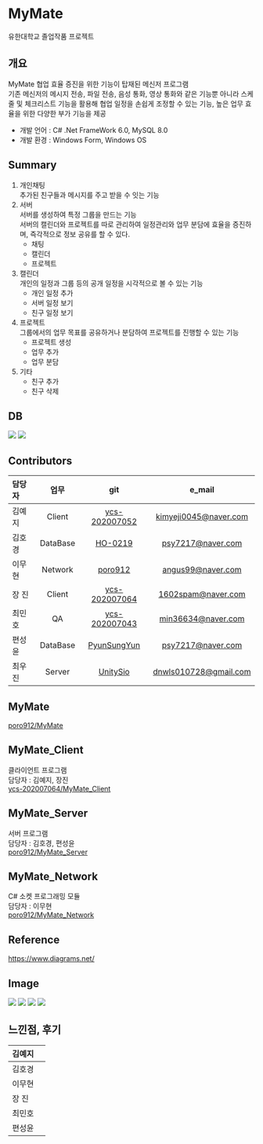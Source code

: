 # MyMate
유한대학교 졸업작품 프로젝트

## 개요
MyMate 협업 효율 증진을 위한 기능이 탑재된 메신저 프로그램</br>
기존 메신저의 메시지 전송, 파일 전송, 음성 통화, 영상 통화와 같은 기능뿐 아니라 스케줄 및 체크리스트 기능을 활용해 협업 일정을 손쉽게 조정할 수 있는 기능, 높은 업무 효율을 위한 다양한 부가 기능을 제공

* 개발 언어 : C# .Net FrameWork 6.0, MySQL 8.0
* 개발 환경 : Windows Form, Windows OS

## Summary
1. 개인채팅</br>
    추가된 친구들과 메시지를 주고 받을 수 잇는 기능
2. 서버</br>
    서버를 생성하여 특정 그룹을 만드는 기능</br>
    서버의 캘린더와 프로젝트를 따로 관리하여 일정관리와 업무 분담에 효율을 증진하며, 즉각적으로 정보 공유를 할 수 있다.
    * 채팅
    * 캘린더
    * 프로젝트
3. 캘린더</br>
    개인의 일정과 그룹 등의 공개 일정을 시각적으로 볼 수 있는 기능
    * 개인 일정 추가
    * 서버 일정 보기
    * 친구 일정 보기
4. 프로젝트</br>
    그룹에서의 업무 목표를 공유하거나 분담하여 프로젝트를 진행할 수 있는 기능
    * 프로젝트 생성
    * 업무 추가
    * 업무 분담
5. 기타</br>
    * 친구 추가
    * 친구 삭제

## DB
<image src="./image/DB_1.png"></impage>
<image src="./image/DB_2.png"></impage>

## Contributors
| 담당자 | 업무 | git| e_mail |
| :--- | :---: | :---: | :---: |
| 김예지 | Client | [ycs-202007052](https://github.com/ycs-202007052) | kimyeji0045@naver.com |
| 김호경 | DataBase | [HO-0219](https://github.com/HO-0219) | psy7217@naver.com |
| 이무현 | Network | [poro912](https://github.com/poro912) | angus99@naver.com |
| 장 진  | Client | [ycs-202007064](https://github.com/ycs-202007064) | 1602spam@naver.com |
| 최민호 | QA | [ycs-202007043](https://github.com/ycs-202007043) | min36634@naver.com |
| 편성윤 | DataBase | [PyunSungYun](https://github.com/PyunSungYun) | psy7217@naver.com |
| 최우진 | Server | [UnitySio](https://github.com/UnitySio) | dnwls010728@gmail.com |

## MyMate
[poro912/MyMate](https://github.com/poro912/MyMate)

## MyMate_Client
클라이언트 프로그램</br>
담당자 : 김예지, 장진</br>
[ycs-202007064/MyMate_Client](https://github.com/ycs-202007064/MyMate_Client)  </br>

## MyMate_Server
서버 프로그램</br>
담당자 : 김호경, 편성윤</br>
[poro912/MyMate_Server](https://github.com/poro912/MyMate_Server)  </br>

## MyMate_Network
C# 소켓 프로그래밍 모듈</br>
담당자 : 이무현</br>
[poro912/MyMate_Network](https://github.com/poro912/MyMate_Network) </br>

## Reference
https://www.diagrams.net/

## Image
<image src="./Image/2-6조 프로젝트 사진.png"></impage>
<image src="./Image/CreateServerChat.png"></impage>
<image src="./Image/Calender.png"></impage>
<image src="./Image/Project.png"></impage>


## 느낀점, 후기
| 김예지 |  |
| :--- | :---: |
| 김호경 |  |
| 이무현 |  |
| 장 진  |  |
| 최민호 |  |
| 편성윤 |  |
